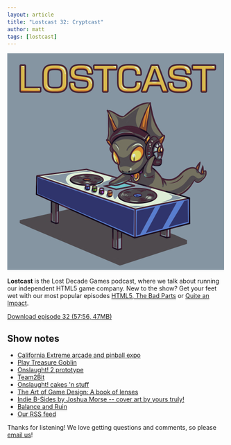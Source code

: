 ```yaml
---
layout: article
title: "Lostcast 32: Cryptcast"
author: matt
tags: [lostcast]
---
```

<div class="full-frame">
	<img alt="Lostcast logo" src="/media/images/lostcast/500x500.jpg">
</div>

**Lostcast** is the Lost Decade Games podcast, where we talk about running our independent HTML5 game company. New to the show? Get your feet wet with our most popular episodes [HTML5, The Bad Parts](/lostcast-episode-7-html5-the-bad-parts/) or [Quite an Impact](/lostcast-episode-14-quite-an-impact/).

<a class="download-podcast" href="http://media.lostdecadegames.com/lostcast/lostcast_32.mp3">
	Download episode 32 (57:56, 47MB)
</a>

## Show notes

* [California Extreme arcade and pinball expo](http://www.caextreme.org/)
* [Play Treasure Goblin](http://treasuregoblin.lostdecadegames.com/)
* [Onslaught! 2 prototype](http://www.lostdecadegames.com/play-the-onslaught-2-prototype-from-late-2010/)
* [Team2Bit](http://www.team2bit.com/)
* [Onslaught! cakes 'n stuff](http://www.lostdecadegames.com/choc-onslaught/)
* [The Art of Game Design: A book of lenses](http://artofgamedesign.com/)
* [Indie B-Sides by Joshua Morse -- cover art by yours truly!](http://joshuamorse.bandcamp.com/album/indie-b-side-vol-1)
* [Balance and Ruin](http://ff6.ocremix.org/)
* [Our RSS feed](http://www.lostdecadegames.com/rss.xml)

Thanks for listening! We love getting questions and comments, so please [email us](mailto:hello@lostdecadegames.com)!
